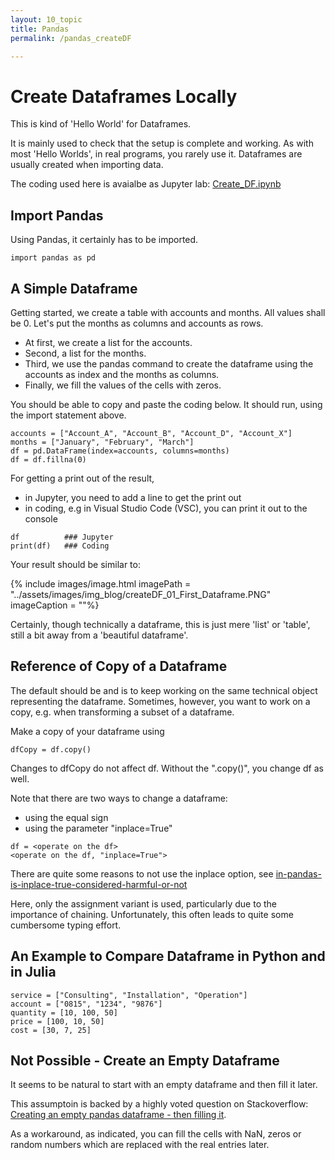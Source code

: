 ```yaml
---
layout: 10_topic
title: Pandas
permalink: /pandas_createDF

---
```

# Create Dataframes Locally

This is kind of 'Hello World' for Dataframes.

It is mainly used to check that the setup is complete and working.
As with most 'Hello Worlds', in real programs, you rarely use it.
Dataframes are usually created when importing data.

The coding used here is avaialbe as Jupyter lab: 
[Create_DF.ipynb](https://github.com/MaSe69/dataframes/blob/master/dfPython/PY_11_Create_DF.ipynb)


## Import Pandas

Using Pandas, it certainly has to be imported.

> 
    import pandas as pd


## A Simple Dataframe

Getting started, we create a table with accounts and months. All values shall be 0.
Let's put the months as columns and accounts as rows.

- At first, we create a list for the accounts.
- Second, a list for the months. 
- Third, we use the pandas command to create the dataframe using the accounts as index and the months as columns.
- Finally, we fill the values of the cells with zeros.

You should be able to copy and paste the coding below. It should run, using the import statement above.

>
    accounts = ["Account_A", "Account_B", "Account_D", "Account_X"]
    months = ["January", "February", "March"]
    df = pd.DataFrame(index=accounts, columns=months)
    df = df.fillna(0)


For getting a print out of the result, 
- in Jupyter, you need to add a line to get the print out
- in coding, e.g in Visual Studio Code (VSC), you can print it out to the console

>
    df          ### Jupyter
    print(df)   ### Coding

Your result should be similar to:

{% include images/image.html imagePath = "../assets/images/img_blog/createDF_01_First_Dataframe.PNG" imageCaption =  ""%}

Certainly, though technically a dataframe, this is just mere 'list' or 'table', still a bit away from a 'beautiful dataframe'.

## Reference of Copy of a Dataframe

The default should be and is to keep working on the same technical object representing the dataframe.
Sometimes, however, you want to work on a copy, e.g. when transforming a subset of a dataframe.

Make a copy of your dataframe using

>
    dfCopy = df.copy()

Changes to dfCopy do not affect df. Without the ".copy()", you change df as well. 

Note that there are two ways to change a dataframe: 
- using the equal sign
- using the parameter "inplace=True"

>
    df = <operate on the df>
    <operate on the df, "inplace=True">

There are quite some reasons to not use the inplace option, see [in-pandas-is-inplace-true-considered-harmful-or-not](
https://stackoverflow.com/questions/45570984/in-pandas-is-inplace-true-considered-harmful-or-not)

Here, only the assignment variant is used, particularly due to the importance of chaining. Unfortunately, this often leads to quite some cumbersome typing effort.


## An Example to Compare Dataframe in Python and in Julia

>
    service = ["Consulting", "Installation", "Operation"]
    account = ["0815", "1234", "9876"]
    quantity = [10, 100, 50]
    price = [100, 10, 50]
    cost = [30, 7, 25]


## Not Possible - Create an Empty Dataframe

It seems to be natural to start with an empty dataframe and then fill it later. 

This assumptoin is backed by a highly voted question on Stackoverflow: [Creating an empty pandas dataframe - then filling it](
https://stackoverflow.com/questions/13784192/creating-an-empty-pandas-dataframe-then-filling-it).

As a workaround, as indicated, you can fill the cells with NaN, zeros or random numbers which are replaced with the real entries later.






